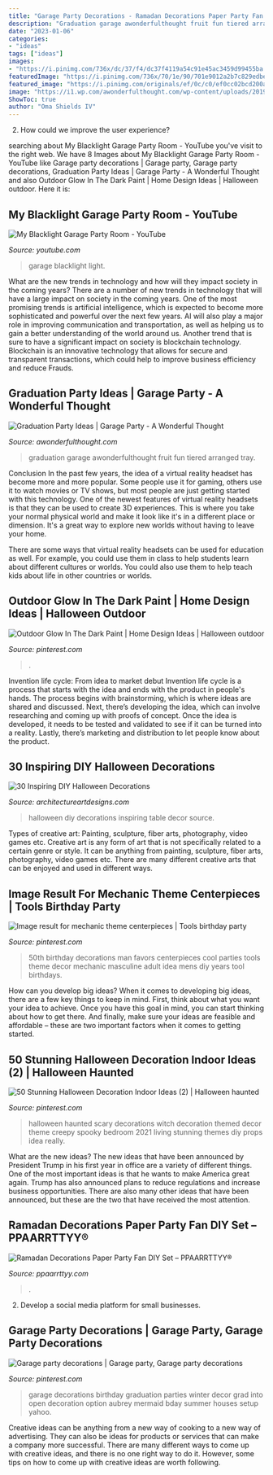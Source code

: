 ```yaml
---
title: "Garage Party Decorations - Ramadan Decorations Paper Party Fan Diy Set – Ppaarrttyy®"
description: "Graduation garage awonderfulthought fruit fun tiered arranged tray"
date: "2023-01-06"
categories:
- "ideas"
tags: ["ideas"]
images:
- "https://i.pinimg.com/736x/dc/37/f4/dc37f4119a54c91e45ac3459d99455ba.jpg"
featuredImage: "https://i.pinimg.com/736x/70/1e/90/701e9012a2b7c829edbe56cddacf6311--garage-party-decorations-graduation-parties.jpg"
featured_image: "https://i.pinimg.com/originals/ef/0c/c0/ef0cc02bcd200a310bf4d24421705e30.jpg"
image: "https://i1.wp.com/awonderfulthought.com/wp-content/uploads/2019/06/Graduation-Party-Ideas-Garage-Party-awonderfulthought.com-10.jpg?resize=1000%2C1500&amp;ssl=1"
ShowToc: true
author: "Oma Shields IV"
---
```



2. How could we improve the user experience?

	

		
searching about My Blacklight Garage Party Room - YouTube you've visit to the right web. We have 8 Images about My Blacklight Garage Party Room - YouTube like Garage party decorations | Garage party, Garage party decorations, Graduation Party Ideas | Garage Party - A Wonderful Thought and also Outdoor Glow In The Dark Paint | Home Design Ideas | Halloween outdoor. Here it is:
		
    
## My Blacklight Garage Party Room - YouTube

<img loading=lazy src="http://i.ytimg.com/vi/mzZ0alLxV64/maxresdefault.jpg" onerror="this.onerror=null;this.src='https://tse3.mm.bing.net/th?id=OIP.iRUeRlim-v2yTj3VdNmf3AHaEK&amp;pid=15.1';" alt="My Blacklight Garage Party Room - YouTube">

_Source: youtube.com_

>garage blacklight light. 

	

What are the new trends in technology and how will they impact society in the coming years?
There are a number of new trends in technology that will have a large impact on society in the coming years. One of the most promising trends is artificial intelligence, which is expected to become more sophisticated and powerful over the next few years. AI will also play a major role in improving communication and transportation, as well as helping us to gain a better understanding of the world around us. Another trend that is sure to have a significant impact on society is blockchain technology. Blockchain is an innovative technology that allows for secure and transparent transactions, which could help to improve business efficiency and reduce Frauds.

    
## Graduation Party Ideas | Garage Party - A Wonderful Thought

<img loading=lazy src="https://i1.wp.com/awonderfulthought.com/wp-content/uploads/2019/06/Graduation-Party-Ideas-Garage-Party-awonderfulthought.com-10.jpg?resize=1000%2C1500&amp;ssl=1" onerror="this.onerror=null;this.src='https://tse2.mm.bing.net/th?id=OIP.jebJDS0GJtAvKE6c0wOA9AHaLH&amp;pid=15.1';" alt="Graduation Party Ideas | Garage Party - A Wonderful Thought">

_Source: awonderfulthought.com_

>graduation garage awonderfulthought fruit fun tiered arranged tray. 

	

Conclusion
In the past few years, the idea of a virtual reality headset has become more and more popular. Some people use it for gaming, others use it to watch movies or TV shows, but most people are just getting started with this technology. 
One of the newest features of virtual reality headsets is that they can be used to create 3D experiences. This is where you take your normal physical world and make it look like it's in a different place or dimension. It's a great way to explore new worlds without having to leave your home. 

There are some ways that virtual reality headsets can be used for education as well. For example, you could use them in class to help students learn about different cultures or worlds. You could also use them to help teach kids about life in other countries or worlds.

    
## Outdoor Glow In The Dark Paint | Home Design Ideas | Halloween Outdoor

<img loading=lazy src="https://i.pinimg.com/originals/ef/0c/c0/ef0cc02bcd200a310bf4d24421705e30.jpg" onerror="this.onerror=null;this.src='https://tse4.mm.bing.net/th?id=OIP.gmyE7irLkZGBHDvkdXR9wgHaI1&amp;pid=15.1';" alt="Outdoor Glow In The Dark Paint | Home Design Ideas | Halloween outdoor">

_Source: pinterest.com_

>. 

	

Invention life cycle: From idea to market debut
Invention life cycle is a process that starts with the idea and ends with the product in people's hands. The process begins with brainstorming, which is where ideas are shared and discussed. Next, there’s developing the idea, which can involve researching and coming up with proofs of concept. Once the idea is developed, it needs to be tested and validated to see if it can be turned into a reality. Lastly, there’s marketing and distribution to let people know about the product.

    
## 30 Inspiring DIY Halloween Decorations

<img loading=lazy src="https://www.architectureartdesigns.com/wp-content/uploads/2013/08/digsdigs._com_43-cool-halloween-table-decor-ideas_.jpg" onerror="this.onerror=null;this.src='https://tse4.mm.bing.net/th?id=OIP.APGkQknU9NK56bfaDbuGagHaJd&amp;pid=15.1';" alt="30 Inspiring DIY Halloween Decorations">

_Source: architectureartdesigns.com_

>halloween diy decorations inspiring table decor source. 

	

Types of creative art: Painting, sculpture, fiber arts, photography, video games etc.
Creative art is any form of art that is not specifically related to a certain genre or style. It can be anything from painting, sculpture, fiber arts, photography, video games etc. There are many different creative arts that can be enjoyed and used in different ways.

    
## Image Result For Mechanic Theme Centerpieces | Tools Birthday Party

<img loading=lazy src="https://i.pinimg.com/originals/ec/43/38/ec4338a6f0f5a51e447ae345ae5063f5.jpg" onerror="this.onerror=null;this.src='https://tse3.mm.bing.net/th?id=OIP.PkaUw3dZWrKCvneyn1_prQHaLI&amp;pid=15.1';" alt="Image result for mechanic theme centerpieces | Tools birthday party">

_Source: pinterest.com_

>50th birthday decorations man favors centerpieces cool parties tools theme decor mechanic masculine adult idea mens diy years tool birthdays. 

	

How can you develop big ideas?
When it comes to developing big ideas, there are a few key things to keep in mind. First, think about what you want your idea to achieve. Once you have this goal in mind, you can start thinking about how to get there. And finally, make sure your ideas are feasible and affordable – these are two important factors when it comes to getting started.

    
## 50 Stunning Halloween Decoration Indoor Ideas (2) | Halloween Haunted

<img loading=lazy src="https://i.pinimg.com/736x/dc/37/f4/dc37f4119a54c91e45ac3459d99455ba.jpg" onerror="this.onerror=null;this.src='https://tse1.mm.bing.net/th?id=OIP.x292rOszzQeHoVT4HMarIgHaGS&amp;pid=15.1';" alt="50 Stunning Halloween Decoration Indoor Ideas (2) | Halloween haunted">

_Source: pinterest.com_

>halloween haunted scary decorations witch decoration themed decor theme creepy spooky bedroom 2021 living stunning themes diy props idea really. 

	

What are the new ideas?
The new ideas that have been announced by President Trump in his first year in office are a variety of different things. One of the most important ideas is that he wants to make America great again. Trump has also announced plans to reduce regulations and increase business opportunities. There are also many other ideas that have been announced, but these are the two that have received the most attention.

    
## Ramadan Decorations Paper Party Fan DIY Set – PPAARRTTYY®

<img loading=lazy src="https://cdn.shopify.com/s/files/1/0077/0365/8581/products/imagejpg_283d13da-a1dc-481f-8ec5-018cd21430ce_1024x1024@2x.jpg?v=1571712581" onerror="this.onerror=null;this.src='https://tse3.mm.bing.net/th?id=OIP.Y1sS_7BKp-uzJFO3TdPZFAHaFj&amp;pid=15.1';" alt="Ramadan Decorations Paper Party Fan DIY Set – PPAARRTTYY®">

_Source: ppaarrttyy.com_

>. 

	

2. Develop a social media platform for small businesses.

    
## Garage Party Decorations | Garage Party, Garage Party Decorations

<img loading=lazy src="https://i.pinimg.com/736x/70/1e/90/701e9012a2b7c829edbe56cddacf6311--garage-party-decorations-graduation-parties.jpg" onerror="this.onerror=null;this.src='https://tse4.mm.bing.net/th?id=OIP.EdJ3haDtg82VMSns920uLwHaFj&amp;pid=15.1';" alt="Garage party decorations | Garage party, Garage party decorations">

_Source: pinterest.com_

>garage decorations birthday graduation parties winter decor grad into open decoration option aubrey mermaid bday summer houses setup yahoo. 

	

Creative ideas can be anything from a new way of cooking to a new way of advertising. They can also be ideas for products or services that can make a company more successful. There are many different ways to come up with creative ideas, and there is no one right way to do it. However, some tips on how to come up with creative ideas are worth following.

